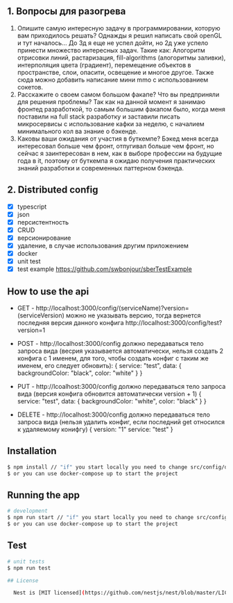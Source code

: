 ## 1. Вопросы для разогрева

  1. Опишите самую интересную задачу в программировании, которую вам приходилось решать?
    Однажды я решил написать свой openGL и тут началось... До 3д я еще не успел дойти, но 2д уже успело принести множество интересных задач.
    Такие как: Алогоритм отрисовки линий, растаризация, fill-algorithms (алогоритмы заливки), интерполяция цвета (градиент), перемещение объектов в пространстве,
    слои, опасити, освещение и многое другое.
    Также сюда можно добавить написание мини mmo с использованием сокетов.
  2. Расскажите о своем самом большом факапе? Что вы предприняли для решения проблемы?
    Так как на данной момент я занимаю фронтед разработкой, то самым большим факапом было, когда меня поставили на full stack разработку и заставили писать микросервисы с использование кафки за неделю, с началием минимального кол ва знание о бэкенде.
  3. Каковы ваши ожидания от участия в буткемпе?
    Бэкед меня всегда интересовал больше чем фронт, отпугивал больше чем фронт, но сейчас я заинтересован в нем, как в выборе профессии на будущие года в it, поэтому от буткемпа я ожидаю получения практических знаний разработки и современных паттерном бэкенда.
  
## 2. Distributed config

- [x] typescript
- [x] json
- [x] персистентность
- [x] CRUD
- [x] версионирование
- [x] удаление, в случае использования другим приложением
- [x] docker
- [x] unit test
- [x] test example https://github.com/swbonjour/sberTestExample

## How to use the api
 
 - GET - http://localhost:3000/config/(serviceName)?version=(serviceVersion) можно не указывать версию, тогда вернется последняя версия данного конфига
         http://localhost:3000/config/test?version=1

 - POST - http://localhost:3000/config должно передаваться тело запроса вида (весрия указывается автоматически, нельзя создать 2 конфига с 1 именем, для того, чтобы создать конфиг с таким же именем, его следует обновить):
          {
            service: "test",
            data: {
              backgroundColor: "black",
              color: "white"
            }
          }

 - PUT - http://lcoalhost:3000/config должно передаваться тело запроса вида (версия конфига обновится автоматически version + 1)
         {
          service: "test",
          data: {
            backgroundColor: "white",
            color: "black"
          }
         }

 - DELETE - http://localhost:3000/config должно передаваться тело запроса вида (нельзя удалить конфиг, если последний get относился к удаляемому конифгу)
            {
              version: "1"
              service: "test"
            }

## Installation

```bash
$ npm install // "if" you start locally you need to change src/config/db.config.ts variables
$ or you can use docker-compose up to start the project
```

## Running the app

```bash
# development
$ npm run start // "if" you start locally you need to change src/config/db.config.ts variables
$ or you can use docker-compose up to start the project
```

## Test

```bash
# unit tests
$ npm run test

## License

  Nest is [MIT licensed](https://github.com/nestjs/nest/blob/master/LICENSE).
